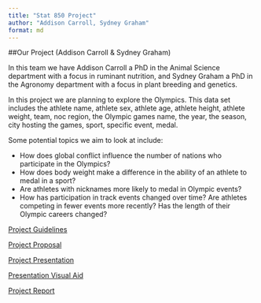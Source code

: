 ```yaml
---
title: "Stat 850 Project"
author: "Addison Carroll, Sydney Graham"
format: md
---
```

##Our Project (Addison Carroll & Sydney Graham)

In this team we have Addison Carroll a PhD in the Animal Science department with a focus in ruminant nutrition, and Sydney Graham a PhD in the Agronomy department with a focus in plant breeding and genetics. 

In this project we are planning to explore the Olympics. This data set includes the athlete name, athlete sex, athlete age, athlete height, athlete weight, team, noc region, the Olympic games name, the year, the season, city hosting the games, sport, specific event, medal.

Some potential topics we aim to look at include:
-   How does global conflict influence the number of nations who participate in the Olympics?
-   How does body weight make a difference in the ability of an athlete to medal in a sport?
-   Are athletes with nicknames more likely to medal in Olympic events?
-   How has participation in track events changed over time? Are athletes competing in fewer events more recently? Has the length of their Olympic careers changed?

[Project Guidelines](guidelines.qmd)

[Project Proposal](proposal.qmd)

[Project Presentation]() <!-- Add a link to your Youtube presentation -->

[Presentation Visual Aid](slides.qmd) <!-- Change this to link to your visual aid -->

[Project Report](report.qmd)

